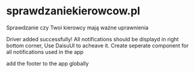 # sprawdzaniekierowcow.pl
Sprawdzanie czy Twoi kierowcy mają ważne uprawnienia

Driver added successfully! All notifications should be displayd in right bottom corner, Use DaisuUI to acheave it. Create seperate component for all notifications used in the app

add the footer to the app globally